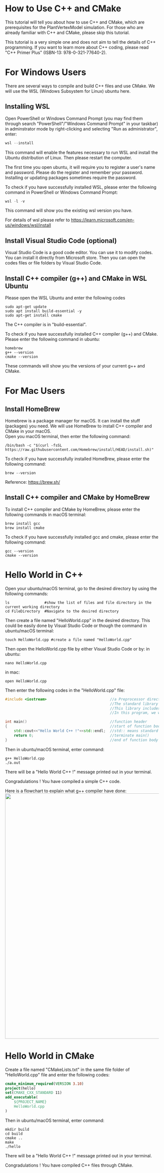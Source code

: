 # How to Use C++ and CMake
This tutorial will tell you about how to use C++ and CMake, which are prerequisites for the PlantVertexModel simulation. For those who are already familiar with C++ and CMake, please skip this tutorial.

This tutorial is a very simple one and does not aim to tell the details of C++ programming. If you want to learn more about C++ coding, please read "C++ Primer Plus" (ISBN-13: 978-0-321-77640-2).

# For Windows Users 
There are several ways to compile and build C++ files and use CMake. We will use the WSL (Windows Subsystem for Linux) ubuntu here.  
## Installing WSL
Open PowerShell or Windows Command Prompt (you may find them through search "PowerShell"/"Windows Command Prompt" in your taskbar) in adminstrator mode by right-clicking and selecting "Run as administrator", enter: 
```PowerShell
wsl --install
```
This command will enable the features necessary to run WSL and install the Ubuntu distribution of Linux. Then please restart the computer. 

The first time you open ubuntu, it will require you to register a user's name and password. Please do the register and remember your password. Installing or updating packages sometimes require the password.

To check if you have successfully installed WSL, please enter the following command in PowerShell or Windows Command Prompt:
```PowerShell
wsl -l -v
```
This command will show you the existing wsl version you have.

For details of wsl please refer to  https://learn.microsoft.com/en-us/windows/wsl/install

## Install Visual Studio Code (optional)

Visual Studio Code is a good code editor. You can use it to modify codes. You can install it directly from Microsoft store. Then you can open the codes files or file folders by Visual Studio Code.  

## Install C++ compiler (g++) and CMake in WSL Ubuntu

Please open the WSL Ubuntu and enter the following codes 

```Ubuntu
sudo apt-get update
sudo apt install build-essential -y
sudo apt-get install cmake
```
The C++ compiler is in "build-essential". 

To check if you have successfully installed C++ compiler (g++) and CMake. Please enter the following command in ubuntu:

```Ubuntu
homebrew 
g++ --version
cmake --version
```
These commands will show you the versions of your current g++ and CMake. 

# For Mac Users
## Install HomeBrew
Homebrew is a package manager for macOS. It can install the stuff (packages) you need. We will use HomeBrew to install C++ compiler and CMake in your macOS.  
Open you macOS terminal, then enter the following command: 
```macOS
/bin/bash -c "$(curl -fsSL https://raw.githubusercontent.com/Homebrew/install/HEAD/install.sh)"
```

To check if you have successfully installed HomeBrew, please enter the following command: 
```macOS
brew --version
```

Reference:  https://brew.sh/

## Install C++ compiler and CMake by HomeBrew 
To install C++ compiler and CMake by HomeBrew, please enter the following commands in macOS terminal: 

```macOS
brew install gcc
brew install cmake
```

To check if you have successfully installed gcc and cmake, please enter the following command: 

```macOS
gcc --version
cmake --version
```

# Hello World in C++
Open your ubuntu/macOS terminal, go to the desired directory by using the following commands:

```
ls                #show the list of files and file directory in the current working directory
cd FileDirectory  #Navigate to the desired directory
```

Then create a file named "HelloWorld.cpp" in the desired directory. This could be easily done by Visual Studio Code or though the command in ubuntu/macOS terminal:
```
touch HelloWorld.cpp #create a file named "HelloWorld.cpp"
```

Then open the HelloWorld.cpp file by either Visual Studio Code or by:
in ubuntu:
```
nano HelloWorld.cpp
```
in mac:
```
open HelloWorld.cpp
```

Then enter the following codes in the "HelloWorld.cpp" file:  
```C++
#include <iostream>                             //a Preprocessor directive. 
                                                //The standard library named <iostream> is used. 
                                                //This library includes functions to input and output. "io" means input and output. 
                                                //In this program, we will cout to print the HelloWorld message on our terminal.

int main()                                      //function header
{                                               //start of function body
    std::cout<<"Hello World C++ !"<<std::endl;  //std:: means standard library; cout is a function to print message on terminal
    return 0;                                   //terminate main()
}                                               //end of function body
```

Then in ubuntu/macOS terminal, enter command: 
```
g++ HelloWorld.cpp
./a.out
```
There will be a "Hello World C++ !" message printed out in your terminal.

Congradulations ! You have compiled a simple C++ code.

Here is a flowchart to explain what g++ compiler have done: 
<img src="../flowchart_helloworld.jpg" width="800"/>

# Hello World in CMake

Create a file named "CMakeLists.txt" in the same file folder of "HelloWorld.cpp" file and enter the following codes:
``` CMake
cmake_minimum_required(VERSION 3.10)
project(hello)
set(CMAKE_CXX_STANDARD 11)
add_executable(
    ${PROJECT_NAME}
    HelloWorld.cpp
)
```
Then in ubuntu/macOS terminal, enter command: 
```
mkdir build
cd build
cmake ..
make
./hello
```
There will be a "Hello World C++ !" message printed out in your terminal.

Congradulations ! You have compiled C++ files through CMake. 
